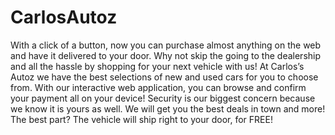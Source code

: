 # CarlosAutoz

With a click of a button, now you can purchase almost anything on the web and have it delivered to your door. Why not skip the going to the dealership and all the hassle by shopping for your next vehicle with us! At Carlos’s Autoz we have the best selections of new and used cars for you to choose from. With our interactive web application, you can browse and confirm your payment all on your device! Security is our biggest concern because we know it is yours as well. We will get you the best deals in town and more! The best part? The vehicle will ship right to your door, for FREE! 
